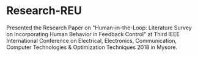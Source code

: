 # Research-REU
Presented the Research Paper on "Human-in-the-Loop: Literature Survey on Incorporating Human Behavior in Feedback Control" at Third IEEE International Conference on Electrical, Electronics, Communication, Computer Technologies & Optimization Techniques 2018 in Mysore.
